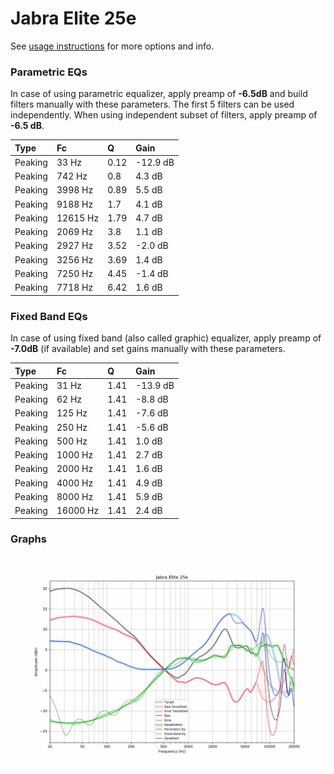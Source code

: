 # Jabra Elite 25e
See [usage instructions](https://github.com/jaakkopasanen/AutoEq#usage) for more options and info.

### Parametric EQs
In case of using parametric equalizer, apply preamp of **-6.5dB** and build filters manually
with these parameters. The first 5 filters can be used independently.
When using independent subset of filters, apply preamp of **-6.5 dB**.

| Type    | Fc       |    Q | Gain     |
|:--------|:---------|:-----|:---------|
| Peaking | 33 Hz    | 0.12 | -12.9 dB |
| Peaking | 742 Hz   | 0.8  | 4.3 dB   |
| Peaking | 3998 Hz  | 0.89 | 5.5 dB   |
| Peaking | 9188 Hz  | 1.7  | 4.1 dB   |
| Peaking | 12615 Hz | 1.79 | 4.7 dB   |
| Peaking | 2069 Hz  | 3.8  | 1.1 dB   |
| Peaking | 2927 Hz  | 3.52 | -2.0 dB  |
| Peaking | 3256 Hz  | 3.69 | 1.4 dB   |
| Peaking | 7250 Hz  | 4.45 | -1.4 dB  |
| Peaking | 7718 Hz  | 6.42 | 1.6 dB   |

### Fixed Band EQs
In case of using fixed band (also called graphic) equalizer, apply preamp of **-7.0dB**
(if available) and set gains manually with these parameters.

| Type    | Fc       |    Q | Gain     |
|:--------|:---------|:-----|:---------|
| Peaking | 31 Hz    | 1.41 | -13.9 dB |
| Peaking | 62 Hz    | 1.41 | -8.8 dB  |
| Peaking | 125 Hz   | 1.41 | -7.6 dB  |
| Peaking | 250 Hz   | 1.41 | -5.6 dB  |
| Peaking | 500 Hz   | 1.41 | 1.0 dB   |
| Peaking | 1000 Hz  | 1.41 | 2.7 dB   |
| Peaking | 2000 Hz  | 1.41 | 1.6 dB   |
| Peaking | 4000 Hz  | 1.41 | 4.9 dB   |
| Peaking | 8000 Hz  | 1.41 | 5.9 dB   |
| Peaking | 16000 Hz | 1.41 | 2.4 dB   |

### Graphs
![](./Jabra%20Elite%2025e.png)